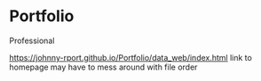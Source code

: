 # Portfolio
Professional

https://johnny-rport.github.io/Portfolio/data_web/index.html link to homepage may have to mess around with file order
